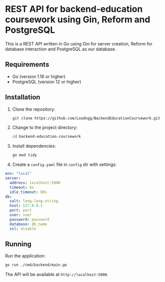 # REST API for backend-education coursework using Gin, Reform and PostgreSQL

This is a REST API written in Go using Gin for server creation, Reform for database interaction and PostgreSQL as our
database.

## Requirements

- Go (version 1.16 or higher)
- PostgreSQL (version 12 or higher)

## Installation

1. Clone the repository:
    ```bash
    git clone https://github.com/Loadngg/BackendEducationCoursework.git backend-education-coursework
    ```
2. Change to the project directory:
    ```bash
    cd backend-education-coursework
    ```
3. Install dependencies:
    ```bash
    go mod tidy
    ```
4. Create a `config.yaml` file in `config` dir with settings:

```yaml
env: "local"
server:
  address: localhost:5000
  timeout: 4s
  idle_timeout: 60s
db:
  salt: long-long-string
  host: 127.0.0.1
  port: port
  user: user
  password: password
  database: db_name
  ssl: disable

```

## Running

Run the application:

```sh
go run ./cmd/backend/main.go
```

The API will be available at `http://localhost:5000`.
